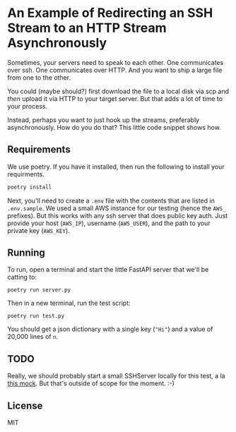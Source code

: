 # An Example of Redirecting an SSH Stream to an HTTP Stream Asynchronously

Sometimes, your servers need to speak to each other. One communicates over ssh.
One communicates over HTTP. And you want to ship a large file from one to the
other.

You could (maybe should?) first download the file to a local disk via scp
and _then_ upload it via HTTP to your target server. But that adds a lot of
time to your process.

Instead, perhaps you want to just hook up the streams, preferably asynchronously.
How do you do that? This little code snippet shows how.

## Requirements

We use poetry. If you have it installed, then run the following to install your requirments.

```bash
poetry install
```

Next, you'll need to create a `.env` file with the contents that are listed in `.env.sample`.
We used a small AWS instance for our testing (hence the `AWS_` prefixes). But this works
with any ssh server that does public key auth. Just provide your host (`AWS_IP`), username
(`AWS_USER`), and the path to your private key (`AWS_KEY`).

## Running

To run, open a terminal and start the little FastAPI server that we'll be catting to:

```
poetry run server.py
```

Then in a new terminal, run the test script:

```
poetry run test.py
```

You should get a json dictionary with a single key (`"Hi"`) and a value of 20,000 lines of `n`.

## TODO

Really, we should probably start a small SSHServer locally for this test, a la [this mock](https://gist.github.com/vxgmichel/d0b7e4cc3caab32601051ee262ee7b31).
But that's outside of scope for the moment. :-)

## License

MIT
